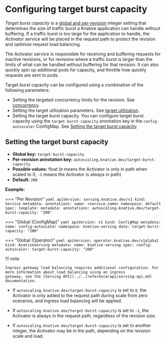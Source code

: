 # Configuring target burst capacity

_Target burst capacity_ is a [global and per-revision](../autoscaling/autoscaler-types.md#global-versus-per-revision-settings) integer setting that determines the size of traffic burst a Knative application can handle without buffering.
If a traffic burst is too large for the application to handle, the _Activator_ service will be placed in the request path to protect the revision and optimize request load balancing.

The Activator service is responsible for receiving and buffering requests for inactive revisions, or for revisions where a traffic burst is larger than the limits of what can be handled without buffering for that revision. It can also quickly spin up additional pods for capacity, and throttle how quickly requests are sent to pods.

Target burst capacity can be configured using a combination of the following parameters:

- Setting the targeted concurrency limits for the revision. See [concurrency](../autoscaling/concurrency.md).
- Setting the target utilization parameters. See [target utilization](../autoscaling/concurrency.md#target-utilization).
- Setting the target burst capacity. You can configure target burst capacity using the `target-burst-capacity` annotation key in the `config-autoscaler` ConfigMap. See [Setting the target burst capacity](#setting-the-target-burst-capacity).

## Setting the target burst capacity

- **Global key:** `target-burst-capacity`
- **Per-revision annotation key:** `autoscaling.knative.dev/target-burst-capacity`
- **Possible values:** float (`0` means the Activator is only in path when scaled to 0, `-1` means the Activator is always in path)
- **Default:** `200`

**Example:**

=== "Per Revision"
    ```yaml
    apiVersion: serving.knative.dev/v1
    kind: Service
    metadata:
      annotations:
      name: <service_name>
      namespace: default
    spec:
      template:
        metadata:
          annotations:
            autoscaling.knative.dev/target-burst-capacity: "200"
    ```

=== "Global (ConfigMap)"
    ```yaml
    apiVersion: v1
    kind: ConfigMap
    metadata:
      name: config-autoscaler
      namespace: knative-serving
    data:
      target-burst-capacity: "200"
    ```

=== "Global (Operator)"
    ```yaml
    apiVersion: operator.knative.dev/v1alpha1
    kind: KnativeServing
    metadata:
      name: knative-serving
    spec:
      config:
        autoscaler:
          target-burst-capacity: "200"
    ```

!!! note

    Ingress gateway load balancing requires additional configuration. For more information about load balancing using an ingress
    gateway, see the [Serving API](../../reference/api/serving-api.md) documentation.


- If `autoscaling.knative.dev/target-burst-capacity` is set to `0`, the Activator is only added to the request path during scale from zero scenarios, and ingress load balancing will be applied.

- If `autoscaling.knative.dev/target-burst-capacity` is set to `-1`, the Activator is always in the request path, regardless of the revision size.

- If `autoscaling.knative.dev/target-burst-capacity` is set to another integer, the Activator may be in the path, depending on the revision scale and load.
